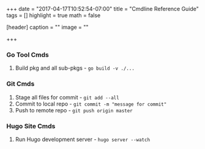 +++
date = "2017-04-17T10:52:54-07:00"
title = "Cmdline Reference Guide"
tags = []
highlight = true
math = false

[header]
  caption = ""
  image = ""

+++
### Go Tool Cmds

1. Build pkg and all sub-pkgs - ```go build -v ./...```

### Git Cmds

1. Stage all files for commit - ```git add --all```
2. Commit to local repo - ```git commit -m "message for commit"```
3. Push to remote repo - ```git push origin master```

### Hugo Site Cmds

1. Run Hugo development server - ```hugo server --watch```